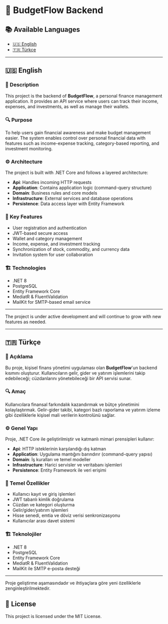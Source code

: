 # 💼 BudgetFlow Backend

## 📚 Available Languages

- [🇺🇸 English](#english)
- [🇹🇷 Türkçe](#türkçe)

---

## 🇺🇸 English

### 📌 Description

This project is the backend of **BudgetFlow**, a personal finance management application. It provides an API service where users can track their income, expenses, and investments, as well as manage their wallets.

### 🔍 Purpose

To help users gain financial awareness and make budget management easier. The system enables control over personal financial data with features such as income-expense tracking, category-based reporting, and investment monitoring.

### ⚙️ Architecture

The project is built with .NET Core and follows a layered architecture:

- **Api**: Handles incoming HTTP requests  
- **Application**: Contains application logic (command-query structure)  
- **Domain**: Business rules and core models  
- **Infrastructure**: External services and database operations  
- **Persistence**: Data access layer with Entity Framework

### 📌 Key Features

- User registration and authentication  
- JWT-based secure access  
- Wallet and category management  
- Income, expense, and investment tracking  
- Synchronization of stock, commodity, and currency data  
- Invitation system for user collaboration

### 🏗️ Technologies

- .NET 8  
- PostgreSQL  
- Entity Framework Core  
- MediatR & FluentValidation  
- MailKit for SMTP-based email service

---

The project is under active development and will continue to grow with new features as needed.

---

## 🇹🇷 Türkçe

### 📌 Açıklama

Bu proje, kişisel finans yönetimi uygulaması olan **BudgetFlow**'un backend kısmını oluşturur. Kullanıcıların gelir, gider ve yatırım işlemlerini takip edebileceği; cüzdanlarını yönetebileceği bir API servisi sunar.

### 🔍 Amaç

Kullanıcılara finansal farkındalık kazandırmak ve bütçe yönetimini kolaylaştırmak. Gelir-gider takibi, kategori bazlı raporlama ve yatırım izleme gibi özelliklerle kişisel mali verilerin kontrolünü sağlar.

### ⚙️ Genel Yapı

Proje, .NET Core ile geliştirilmiştir ve katmanlı mimari prensipleri kullanır:

- **Api**: HTTP isteklerinin karşılandığı dış katman  
- **Application**: Uygulama mantığını barındırır (command-query yapısı)  
- **Domain**: İş kuralları ve temel modeller  
- **Infrastructure**: Harici servisler ve veritabanı işlemleri  
- **Persistence**: Entity Framework ile veri erişimi

### 📌 Temel Özellikler

- Kullanıcı kayıt ve giriş işlemleri  
- JWT tabanlı kimlik doğrulama  
- Cüzdan ve kategori oluşturma  
- Gelir/gider/yatırım işlemleri  
- Hisse senedi, emtia ve döviz verisi senkronizasyonu  
- Kullanıcılar arası davet sistemi

### 🏗️ Teknolojiler

- .NET 8  
- PostgreSQL  
- Entity Framework Core  
- MediatR & FluentValidation  
- MailKit ile SMTP e-posta desteği

---

Proje geliştirme aşamasındadır ve ihtiyaçlara göre yeni özelliklerle zenginleştirilmektedir.


## 📄 License

This project is licensed under the MIT License.
